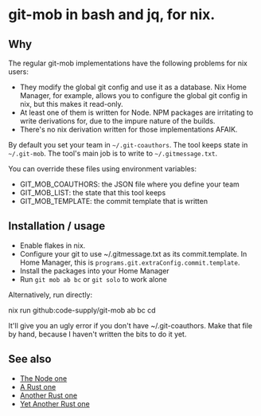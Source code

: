 # git-mob in bash and jq, for nix.

## Why

The regular git-mob implementations have the following problems for nix users:

- They modify the global git config and use it as a database. Nix Home Manager,
  for example, allows you to configure the global git config in nix, but this
  makes it read-only.
- At least one of them is written for Node. NPM packages are irritating to
  write derivations for, due to the impure nature of the builds.
- There's no nix derivation written for those implementations AFAIK.

By default you set your team in `~/.git-coauthors`. The tool keeps state in `~/.git-mob`.
The tool's main job is to write to `~/.gitmessage.txt`.

You can override these files using environment variables:

- GIT_MOB_COAUTHORS: the JSON file where you define your team
- GIT_MOB_LIST: the state that this tool keeps
- GIT_MOB_TEMPLATE: the commit template that is written

## Installation / usage

- Enable flakes in nix.
- Configure your git to use ~/.gitmessage.txt as its commit.template. In Home
  Manager, this is `programs.git.extraConfig.commit.template`.
- Install the packages into your Home Manager
- Run `git mob ab bc` or `git solo` to work alone

Alternatively, run directly:

nix run github:code-supply/git-mob ab bc cd

It'll give you an ugly error if you don't have ~/.git-coauthors. Make that file
by hand, because I haven't written the bits to do it yet.

## See also

- [The Node one](https://github.com/rkotze/git-mob)
- [A Rust one](https://github.com/Mubashwer/git-mob)
- [Another Rust one](https://github.com/Frost/git-mob)
- [Yet Another Rust one](https://github.com/jplsek/git-mob-rs)
